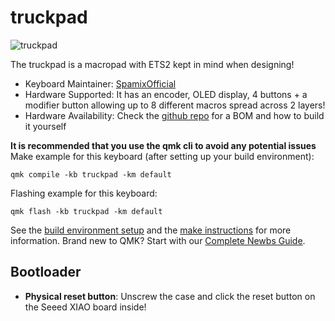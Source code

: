 # truckpad

![truckpad](https://i.imgur.com/kyfCHeA.png)

The truckpad is a macropad with ETS2 kept in mind when designing!

* Keyboard Maintainer: [SpamixOfficial](https://github.com/SpamixOfficial)
* Hardware Supported: It has an encoder, OLED display, 4 buttons + a modifier button allowing up to 8 different macros spread across 2 layers!
* Hardware Availability: Check the [github repo](https://github.com/spamixofficial/truckpad) for a BOM and how to build it yourself

__It is recommended that you use the qmk cli to avoid any potential issues__
Make example for this keyboard (after setting up your build environment):

    qmk compile -kb truckpad -km default

Flashing example for this keyboard:

    qmk flash -kb truckpad -km default

See the [build environment setup](https://docs.qmk.fm/#/getting_started_build_tools) and the [make instructions](https://docs.qmk.fm/#/getting_started_make_guide) for more information. Brand new to QMK? Start with our [Complete Newbs Guide](https://docs.qmk.fm/#/newbs).

## Bootloader

* **Physical reset button**: Unscrew the case and click the reset button on the Seeed XIAO board inside!

